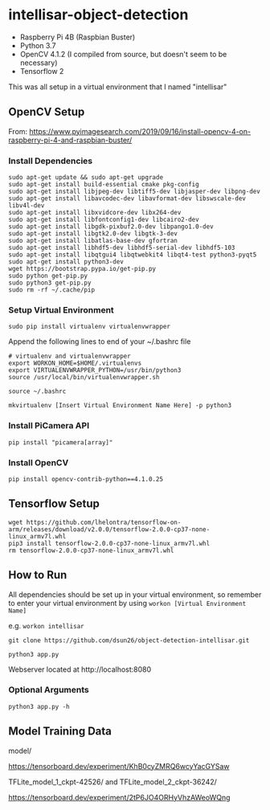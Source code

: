 # intellisar-object-detection
- Raspberry Pi 4B (Raspbian Buster)
- Python 3.7
- OpenCV 4.1.2 (I compiled from source, but doesn't seem to be necessary)
- Tensorflow 2

This was all setup in a virtual environment that I named "intellisar"

## OpenCV Setup
From: https://www.pyimagesearch.com/2019/09/16/install-opencv-4-on-raspberry-pi-4-and-raspbian-buster/
### Install Dependencies
```
sudo apt-get update && sudo apt-get upgrade
sudo apt-get install build-essential cmake pkg-config
sudo apt-get install libjpeg-dev libtiff5-dev libjasper-dev libpng-dev
sudo apt-get install libavcodec-dev libavformat-dev libswscale-dev libv4l-dev
sudo apt-get install libxvidcore-dev libx264-dev
sudo apt-get install libfontconfig1-dev libcairo2-dev
sudo apt-get install libgdk-pixbuf2.0-dev libpango1.0-dev
sudo apt-get install libgtk2.0-dev libgtk-3-dev
sudo apt-get install libatlas-base-dev gfortran
sudo apt-get install libhdf5-dev libhdf5-serial-dev libhdf5-103
sudo apt-get install libqtgui4 libqtwebkit4 libqt4-test python3-pyqt5
sudo apt-get install python3-dev
wget https://bootstrap.pypa.io/get-pip.py
sudo python get-pip.py
sudo python3 get-pip.py
sudo rm -rf ~/.cache/pip
```
### Setup Virtual Environment
`sudo pip install virtualenv virtualenvwrapper`

Append the following lines to end of your ~/.bashrc file
```
# virtualenv and virtualenvwrapper
export WORKON_HOME=$HOME/.virtualenvs
export VIRTUALENVWRAPPER_PYTHON=/usr/bin/python3
source /usr/local/bin/virtualenvwrapper.sh
```
`source ~/.bashrc`

`mkvirtualenv [Insert Virtual Environment Name Here] -p python3`
### Install PiCamera API
`pip install "picamera[array]"`
### Install OpenCV
`pip install opencv-contrib-python==4.1.0.25`


## Tensorflow Setup
```
wget https://github.com/lhelontra/tensorflow-on-arm/releases/download/v2.0.0/tensorflow-2.0.0-cp37-none-linux_armv7l.whl
pip3 install tensorflow-2.0.0-cp37-none-linux_armv7l.whl
rm tensorflow-2.0.0-cp37-none-linux_armv7l.whl
```

## How to Run
All dependencies should be set up in your virtual environment, so remember to enter your virtual environment by using `workon [Virtual Environment Name]`

e.g. `workon intellisar`

`git clone https://github.com/dsun26/object-detection-intellisar.git`

`python3 app.py`

Webserver located at http://localhost:8080

### Optional Arguments
`python3 app.py -h`

## Model Training Data
model/

https://tensorboard.dev/experiment/KhB0cyZMRQ6wcyYacGYSaw


TFLite_model_1_ckpt-42526/ and TFLite_model_2_ckpt-36242/

https://tensorboard.dev/experiment/2tP6JO4ORHyVhzAWeoWQng
